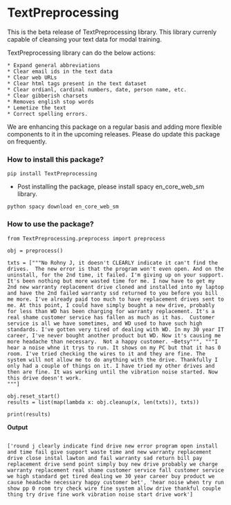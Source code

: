 # TextPreprocessing

This is the beta release of TextPreprocessing library. This library currenly capable of cleansing your text data for modal training.

TextPreprocessing library can do the below actions:

    * Expand general abbreviations
    * Clear email ids in the text data
    * Clear web URLs
    * Clear html tags present in the text dataset
    * Clear ordianl, cardinal numbers, date, person name, etc.
    * Clear gibberish charsets
    * Removes english stop words
    * Lemetize the text
    * Correct spelling errors.

We are enhancing this package on a regular basis and adding more flexible components to it in the upcoming releases. Please do update this package on frequently.

### How to install this package?

```
pip install TextPreprocessing

```
- Post installing the package, please install spacy en_core_web_sm library.

```
python spacy download en_core_web_sm
```

### How to use the package?

```
from TextPreprocessing.preprocess import preprocess

obj = preprocess()

txts = ["""No Rohny J, it doesn't CLEARLY indicate it can't find the drives.  The new error is that the program won't even open. And on the uninstall, for the 2nd time, it failed. I'm giving up on your support.  It's been nothing but more wasted time for me. I now have to get my 2nd new warranty replacement drive cloned and installed into my laptop and have the 2nd failed warranty ssd returned to you before you bill me more. I've already paid too much to have replacement drives sent to me. At this point, I could have simply bought a new drive, probably for less than WD has been charging for warranty replacement. It's a real shame customer service has fallen as much as it has.  Customer service is all we have sometimes, and WD used to have such high standards. I've gotten very tired of dealing with WD. In my 30 year IT career, I've never bought another product but WD. Now it's causing me more headache than necessary.  Not a happy customer. ~Betsy""", """I hear a noise whne it trys to run. It shows on my PC but that it has 0 room. I've tried checking the wires to it and they are fine. The system will not allow me to do anything with the drive. Thankfully I only had a couple of things on it. I have tried my other drives and then are fine. It was working until the vibration noise started. Now this drive doesn't work.
"""]

obj.reset_start()
results = list(map(lambda x: obj.cleanup(x, len(txts)), txts))

print(results)
```

**Output**

```

['round j clearly indicate find drive new error program open install and time fail give support waste time and new warranty replacement drive close instal lawton and fail warranty sad return bill pay replacement drive send point simply buy new drive probably we charge warranty replacement real shame customer service fall customer service we high standard get tired dealing we 30 year career buy product we cause headache necessary happy customer bet', 'hear noise when try run show pp 0 room try check wire fine system allow drive thankful couple thing try drive fine work vibration noise start drive work']

```

